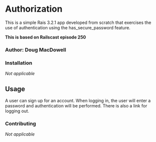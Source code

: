 # Authorization

This is a simple Rais 3.2.1 app developed from scratch that exercises the use of authentication using the has_secure_password feature.

__This is based on Railscast episode 250__

### Author:  Doug MacDowell

### Installation

*Not applicable*

## Usage

A user can sign up for an account. When logging in, the user will enter a password and  authentication will be performed. There is also a link for logging out.


### Contributing

*Not applicable*
